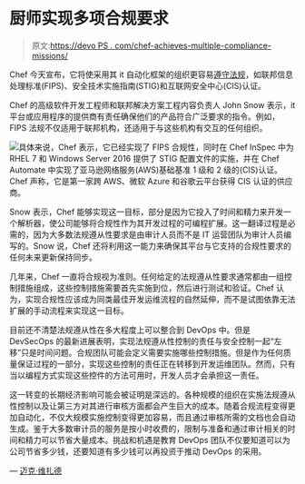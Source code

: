 # 厨师实现多项合规要求

> 原文:[https://devo PS . com/chef-achieves-multiple-compliance-missions/](https://devops.com/chef-achieves-multiple-compliance-mandates/)

Chef 今天宣布，它将使采用其 it 自动化框架的组织更容易[遵守法规](https://www.businesswire.com/news/home/20190313005191/en/Chef-Advances-Security-Capabilities-Government-Enterprise-Customers)，如联邦信息处理标准(FIPS)、安全技术实施指南(STIG)和互联网安全中心(CIS)认证。

Chef 的高级软件开发工程师和联邦解决方案工程内容负责人 John Snow 表示，it 平台或应用程序的提供商有责任确保他们的产品符合广泛要求的指令。例如，FIPS 法规不仅适用于联邦机构，还适用于与这些机构有交互的任何组织。

![](../Images/b46f0bb186f6965bb7a8299edc773648.png)具体来说，Chef 表示，它已经实现了 FIPS 合规性，同时在 Chef InSpec 中为 RHEL 7 和 Windows Server 2016 提供了 STIG 配置文件的实施，并在 Chef Automate 中实现了亚马逊网络服务(AWS)基础基准 1 级和 2 级的(CIS)认证。Chef 声称，它是第一家跨 AWS、微软 Azure 和谷歌云平台获得 CIS 认证的供应商。

Snow 表示，Chef 能够实现这一目标，部分是因为它投入了时间和精力来开发一个解析器，使公司能够将合规性作为其开发过程的可编程扩展。这一翻译过程是必需的，因为大多数法规遵从性要求是由审计人员而不是 IT 运营团队为审计人员编写的。Snow 说，Chef 还将利用这一能力来确保其平台与它支持的合规性要求的任何未来更新保持同步。

几年来，Chef 一直将合规视为准则。任何给定的法规遵从性要求通常都由一组控制措施组成，这些控制措施需要首先实施到位，然后进行测试和验证。Chef 认为，实现合规性应该成为同类最佳开发运维流程的自然延伸，而不是试图依靠无法扩展的手动流程来实现这一目标。

目前还不清楚法规遵从性在多大程度上可以整合到 DevOps 中。但是 DevSecOps 的最新进展表明，实现法规遵从性控制的责任与安全控制一起“左移”只是时间问题。合规团队可能会定义需要实施哪些控制措施。但是作为任何质量保证过程的一部分，实现这些控制的责任正在转移到开发运维团队。然而，只有当以编程方式实现这些控件的方法可用时，开发人员才会承担这一责任。

这一转变的长期经济影响可能会被证明是深远的。各种规模的组织在实施法规遵从性控制以及让第三方对其进行审核方面都会产生巨大的成本。随着合规流程变得更加自动化，不仅大规模实施控制变得更加容易，而且通过审核所需的文档也会自动生成。鉴于大多数审计员的服务是按小时收费的，限制与准备和通过审计相关的时间和精力可以节省大量成本。挑战和机遇是教育 DevOps 团队不仅要知道可以为公司节省多少钱，还要知道有多少钱可以再投资于推动 DevOps 的采用。

— [迈克·维扎德](https://devops.com/author/mike-vizard/)